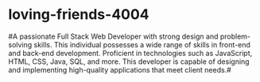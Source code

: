# loving-friends-4004
#A passionate Full Stack Web Developer with strong design and problem-solving skills. This individual possesses a wide range of skills in front-end and back-end development. Proficient in technologies such as JavaScript, HTML, CSS, Java, SQL, and more. This developer is capable of designing and implementing high-quality applications that meet client needs.#
